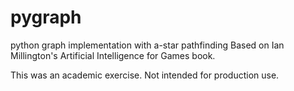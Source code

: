 pygraph
=======

python graph implementation with a-star pathfinding
Based on Ian Millington's Artificial Intelligence for Games book.

This was an academic exercise. Not intended for production use.

